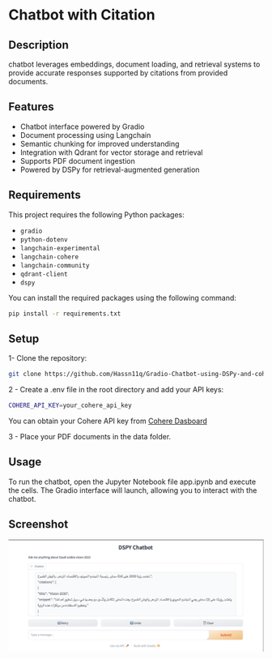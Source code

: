 # Chatbot with Citation

## Description

chatbot leverages embeddings, document loading, and retrieval systems to provide accurate responses supported by citations from provided documents.

## Features

- Chatbot interface powered by Gradio
- Document processing using Langchain
- Semantic chunking for improved understanding
- Integration with Qdrant for vector storage and retrieval
- Supports PDF document ingestion
- Powered by DSPy for retrieval-augmented generation


## Requirements

This project requires the following Python packages:

- `gradio`
- `python-dotenv`
- `langchain-experimental`
- `langchain-cohere`
- `langchain-community`
- `qdrant-client`
- `dspy`

You can install the required packages using the following command:

```bash
pip install -r requirements.txt
```

## Setup 
1- Clone the repository:

```bash
git clone https://github.com/Hassn11q/Gradio-Chatbot-using-DSPy-and-cohere.git
```
2 - Create a .env file in the root directory and add your API keys:
```bash
COHERE_API_KEY=your_cohere_api_key
```
You can obtain your Cohere API key from [Cohere Dasboard](https://dashboard.cohere.com/welcome/login)

3 - Place your PDF documents in the data folder.

## Usage 
To run the chatbot, open the Jupyter Notebook file app.ipynb and execute the cells. The Gradio interface will launch, allowing you to interact with the chatbot.

## Screenshot
![DSPY Chatbot Screenshot](images/Screenshot.png)
